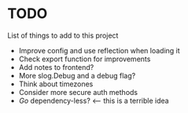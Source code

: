 # TODO
List of things to add to this project

* Improve config and use reflection when loading it
* Check export function for improvements
* Add notes to frontend?
* More slog.Debug and a debug flag?
* Think about timezones
* Consider more secure auth methods
* *Go* dependency-less? <-- this is a terrible idea